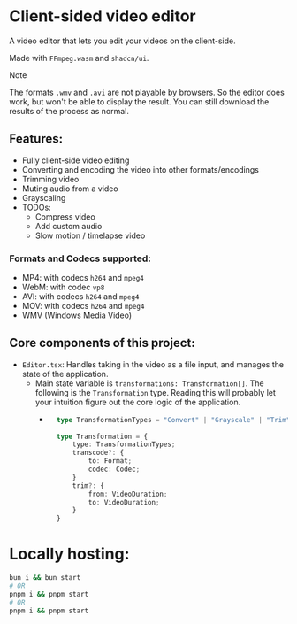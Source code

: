# Client-sided video editor

A video editor that lets you edit your videos on the client-side.

Made with `FFmpeg.wasm` and `shadcn/ui`.

> [!NOTE]
> The formats `.wmv` and `.avi` are not playable by browsers. So the editor does work, but won't be able to display the
> result. You can still download the results of the process as normal.

## Features:

- Fully client-side video editing
- Converting and encoding the video into other formats/encodings
- Trimming video
- Muting audio from a video
- Grayscaling
- TODOs:
    - Compress video
    - Add custom audio
    - Slow motion / timelapse video

### Formats and Codecs supported:

- MP4: with codecs `h264` and `mpeg4`
- WebM: with codec `vp8`
- AVI: with codecs `h264` and `mpeg4`
- MOV: with codecs `h264` and `mpeg4`
- WMV (Windows Media Video)

## Core components of this project:

- `Editor.tsx`: Handles taking in the video as a file input, and manages the state of the application.
    - Main state variable is `transformations: Transformation[]`. The following is the `Transformation` type. Reading
      this will probably let your intuition figure out the core logic of the application.
        - ```typescript
            type TransformationTypes = "Convert" | "Grayscale" | "Trim" | "Mute" | "Compress";
        
            type Transformation = {
                type: TransformationTypes;
                transcode?: {
                    to: Format;
                    codec: Codec;
                }
                trim?: {
                    from: VideoDuration;
                    to: VideoDuration;
                }
            }
          ```

# Locally hosting:

```sh
bun i && bun start
# OR
pnpm i && pnpm start
# OR
pnpm i && pnpm start
```
